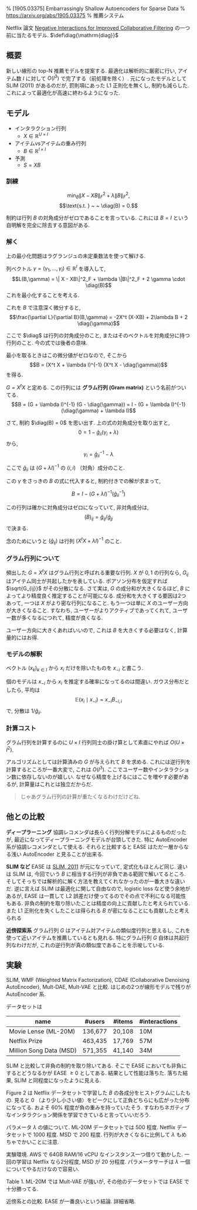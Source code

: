 % [1905.03375] Embarrassingly Shallow Autoencoders for Sparse Data
% https://arxiv.org/abs/1905.03375
% 推薦システム

Netflix 論文
[Negative Interactions for Improved Collaborative Filtering](negative-interaction)
の一つ前に当たるモデル.
$\def\diag{\mathrm{diag}}$

## 概要

新しい線形の top-N 推薦モデルを提案する.
最適化は解析的に厳密に行い, アイテム数 $I$ に対して $O(I^3)$ で完了する（前処理を除く）.
元になったモデルとして SLIM (2011) があるのだが,
罰則項にあった L1 正則化を無くし, 制約も減らした.
これによって最適化が高速に終わるようになった.

## モデル

- インタラクション行列
    - $X \in \mathbb R^{U \times I}$
- アイテムvsアイテムの重み行列
    - $B \in \mathbb R^{I \times I}$
- 予測
    - $S = XB$

### 訓練

$$\min_B \| X - XB\|^2_F + \lambda \|B\|^2_F,$$
$$\text{s.t. } ~ ~ \diag(B) = 0.$$

制約は行列 $B$ の対角成分がゼロであることを言っている.
これには $B = I$ という自明解を完全に除去する意図がある.

### 解く

上の最小化問題はラグランジュの未定乗数法を使って解ける.

列ベクトル $\gamma = (\gamma_1, \ldots, \gamma_I) \in \mathbb R^I$ を導入して,
$$L(B,\gamma) = \| X - XB\|^2_F + \lambda \|B\|^2_F + 2 \gamma \cdot \diag(B)$$
これを最小化することを考える.

これを $B$ で注意深く微分すると,
$$\frac{\partial L}{\partial B}(B,\gamma) = -2X^t (X-XB) + 2\lambda B + 2 \diag(\gamma)$$

ここで $\diag$ は行列の対角成分のこと, またはそのベクトルを対角成分に持つ行列のこと.
今の式では後者の意味.

最小を取るときはこの微分値がゼロなので,
そこから
$$B = (X^t X + \lambda I)^{-1} (X^t X - \diag(\gamma))$$
を得る.

$G = X^tX$ と定める. この行列には **グラム行列 (Gram matrix)** という名前がついてる.
$$B = (G + \lambda I)^{-1} (G - \diag(\gamma))
= I - (G + \lambda I)^{-1} (\diag(\gamma) + \lambda I)$$

さて, 制約 $\diag(B) = 0$ を思い出す.
上の式の対角成分を取り出すと,
$$0 = 1 - \hat{g}_{ii} (\gamma_i + \lambda)$$
から,
$$\gamma_i = \hat{g}_{ii}^{-1} - \lambda$$

ここで $\hat{g}_{ii}$ は $(G + \lambda I)^{-1}$ の $(i,i)$ （対角）成分のこと.

この $\gamma$ をさっきの $B$ の式に代入すると, 制約付きでの解が求まって,

$$B = I - (G+\lambda I)^{-1} (\hat{g}_{ii}^{-1})$$

この行列は確かに対角成分はゼロになっていて,
非対角成分は,
$$(B)_{ij} = \hat{g}_{ij} / \hat{g}_{jj}$$
で決まる.

念のためにいうと $(\hat{g}_{ij})$ は行列 $(X^t X + \lambda I)^{-1}$ のこと.

### グラム行列について

頻出した $G = X^t X$ はグラム行列と呼ばれる重要な行列.
$X$ が ${0,1}$ の行列なら, $G_{ij}$ はアイテム同士が共起したかを表している.
ポアソン分布を仮定すれば $\sqrt{G_{ij}}$ がその分散になる.
さて実は,
$G$ の成分和が大きくなるほど, $B$ によってより精度良く推定することが可能になる.
成分和を大きくする要因は2つあって, 一つは $X$ がより密な行列になること.
もう一つは単に $X$ のユーザー方向が大きくなること.
すなわち, ユーザーがよりアクティブであってくれて, ユーザー数が多くなるにつれて,
精度が良くなる.

ユーザー方向に大きくあればいいので, これは $B$ を大きくする必要はなく,
計算量的にはお得.

### モデルの解釈

ベクトル $(x_k)_{k \in I}$ から $x_i$ だけを除いたものを
$x_{-i}$
と書こう.

個のモデルは
$x_{-i}$ から $x_i$ を推定する確率になってるのは間違い.
ガウス分布だとしたら,
平均は
$$\mathbb E(x_i \mid x_{-i}) = x_{-i} B_{-i, i}$$
で, 分散は
$1/\hat{g}_{ii}$.

### 計算コスト

グラム行列を計算するのに $U \times I$ 行列同士の掛け算として素直にやれば
$O(U \times I^2)$.

アルゴリズムとしては計算済みの $G$ が与えられて $B$ を求める.
これには逆行列を計算するところが一番大変で,
これは $O(I^3)$.
ここでユーザー数やインタラクション数に依存しないのが嬉しい.
なぜなら精度を上げるにはここを増やす必要があるが, 計算量はこれとは独立だからだ.

> じゃあグラム行列の計算が重たくなるわけだけどね.

## 他との比較

**ディープラーニング**
協調レコメンダは長らく行列分解モデルによるものだったが,
最近になってディープラーニングモデルが台頭してきた.
特に AutoEncoder 系が協調レコメンダとして使える.
それらと比較すると EASE はただ一層からなる浅い AutoEncoder と見ることが出来る.

**SLIM など**
EASE は
[SLIM, 2011](http://glaros.dtc.umn.edu/gkhome/node/774)
が元になっていて, 定式化もほとんど同じ.
違いは SLIM は, 今回でいう $B$ に相当する行列が非負である範囲で解いてるところ.
そしてそっちでは解析的に解く方法を教えてくれなかったのが一番大きな違いだ.
逆に言えば SLIM は最適化に関して自由なので, logistic loss など使う余地があるが,
EASE は一貫して L2 誤差だけ使ってるのでその点で不利になる可能性もある.
非負の制約を取り除いたことは精度の向上に貢献したと考えられている.
また L1 正則化を失くしたことは得られる $B$ が密になることにも貢献したと考えられる

**近傍探索系**
グラム行列 $G$ はアイテム対アイテムの類似度行列と思えるし,
これを使って近いアイテムを推薦しているとも見れる.
特にグラム行列 $G$ 自体は共起行列なわけだが,
これの逆行列が真の類似度であることを示唆している.

## 実験

SLIM, WMF (Weighted Matrix Factorization),
CDAE (Collaborative Denoising AutoEncoder),
Mult-DAE, Mult-VAE
と比較.
はじめの2つが線形モデルで残りが AutoEncoder 系.

データセットは

| name | #users | #items | #interactions |
|------|--------|--------|---------------|
| Movie Lense (ML-20M) | 136,677 | 20,108 | 10M |
| Netflix Prize | 463,435 | 17,769 | 57M |
| Million Song Data (MSD) | 571,355 | 41,140 | 34M |

SLIM と比較して非負の制約を取り除いてある.
そこで EASE においても非負にするとどうなるかが EASE $\geq 0$ としてある.
結果として性能は落ちた.
落ちた結果, SLIM と同程度になったように見える.

Figure 2 は Netflix データセットで学習した $B$ の各成分をヒストグラムにしたもの.
見ると $0$ （より少し小さい値）をピークにして正負どちらにも広がった分布になってる.
およそ 60% 程度が負の重みを持っていたそう.
すなわちネガティブなインタラクション関係を学習できていると言っていいだろう.

パラメータ $\lambda$ の値について.
ML-20M データセットでは $500$ 程度.
Netflix データセットで $1000$ 程度.
MSD で $200$ 程度.
行列が大きくなるに比例して $\lambda$ もめちゃでかいことに注意.

実験環境.
AWS で 64GB RAM/16 vCPU なインスタンス一つ借りて動かした.
一回の学習は Netflix なら2分程度, MSD が 20 分程度.
パラメータサーチは $\lambda$ 一個についてやるだけなので容易い.

Table 1.
ML-20M では Mult-VAE が強いが, その他のデータセットでは EASE で十分勝ってる.

近傍系との比較.
EASE が一番良いという結論.
詳細省略.
